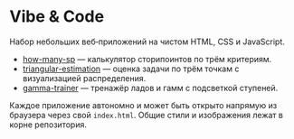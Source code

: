 # Vibe & Code

Набор небольших веб‑приложений на чистом HTML, CSS и JavaScript.

- [how-many-sp](./how-many-sp) — калькулятор сторипоинтов по трём критериям.
- [triangular-estimation](./triangular-estimation) — оценка задачи по трём точкам с визуализацией распределения.
- [gamma-trainer](./gamma-trainer) — тренажёр ладов и гамм с подсветкой ступеней.

Каждое приложение автономно и может быть открыто напрямую из браузера через свой `index.html`. Общие стили и изображения лежат в корне репозитория.
